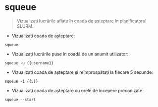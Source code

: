 # squeue

> Vizualizați lucrările aflate în coada de așteptare în planificatorul SLURM.

- Vizualizați coada de așteptare:

`squeue`

- Vizualizați lucrările puse în coadă de un anumit utilizator:

`squeue -u {{username}}`

- Vizualizați coada de așteptare și reîmprospătați la fiecare 5 secunde:

`squeue -i {{5}}`

- Vizualizați coada de așteptare cu orele de începere preconizate:

`squeue --start`
